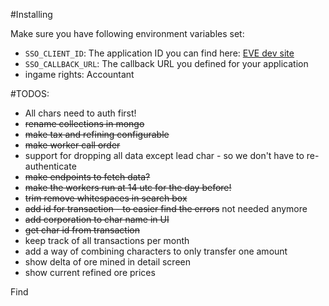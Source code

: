 #Installing

Make sure you have following environment variables set:

* `SSO_CLIENT_ID`: The application ID you can find here: [EVE dev site](https://developers.eveonline.com/applications)
* `SSO_CALLBACK_URL`: The callback URL you defined for your application
* ingame rights: Accountant

#TODOS:
* All chars need to auth first!
* ~~rename collections in mongo~~
* ~~make tax and refining configurable~~
* ~~make worker call order~~
* support for dropping all data except lead char - so we don't have to re-authenticate
* ~~make endpoints to fetch data?~~
* ~~make the workers run at 14 utc for the day before!~~
* ~~trim remove whitespaces in search box~~
* ~~add id for transaction - to easier find the errors~~ not needed anymore
* ~~add corporation to char name in UI~~
* ~~get char id from transaction~~
* keep track of all transactions per month
* add a way of combining characters to only transfer one amount
* show delta of ore mined in detail screen
* show current refined ore prices
 
Find 

 